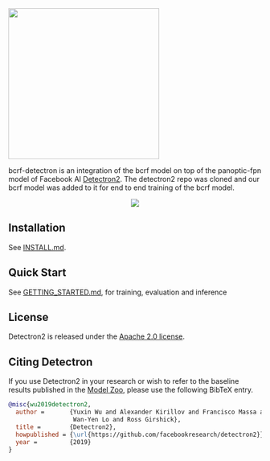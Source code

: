 <img src=".github/Detectron2-Logo-Horz.svg" width="300" >

bcrf-detectron is an integration of the bcrf model on top of the panoptic-fpn model of Facebook AI 
[Detectron2](https://github.com/facebookresearch/detectron2). The detectron2 repo was cloned and our bcrf model was added to it for end to end training of the bcrf model.

<div align="center">
  <img src="https://user-images.githubusercontent.com/1381301/66535560-d3422200-eace-11e9-9123-5535d469db19.png"/>
</div>



## Installation

See [INSTALL.md](INSTALL.md).

## Quick Start

See [GETTING_STARTED.md](GETTING_STARTED.md), for training, evaluation and inference

## License

Detectron2 is released under the [Apache 2.0 license](LICENSE).

## Citing Detectron

If you use Detectron2 in your research or wish to refer to the baseline results published in the [Model Zoo](MODEL_ZOO.md), please use the following BibTeX entry.

```BibTeX
@misc{wu2019detectron2,
  author =       {Yuxin Wu and Alexander Kirillov and Francisco Massa and
                  Wan-Yen Lo and Ross Girshick},
  title =        {Detectron2},
  howpublished = {\url{https://github.com/facebookresearch/detectron2}},
  year =         {2019}
}
```
